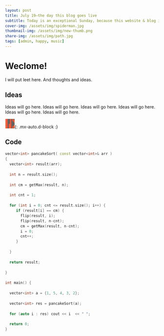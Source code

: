 ```yaml
---
layout: post
title: July 19—the day this blog goes live
subtitle: Today is an exceptional Sunday, because this website & blog is now live
cover-img: /assets/img/spiderman.jpg
thumbnail-img: /assets/img/new-thumb.png
share-img: /assets/img/path.jpg
tags: [admin, happy, music]
---
```


# Weclome! 
I will put leet here. And thoughts and ideas.

## Ideas
Ideas will go here.
Ideas will go here.
Ideas will go here.
Ideas will go here.
Ideas will go here.
Ideas will go here.

![Crepe](_post_images/30362574.png){: .mx-auto.d-block :}

## Code 
```cpp
vector<int> pancakeSort( const vector<int>& arr ) 
{
  vector<int> result(arr);
  
  int n = result.size();
  
  int cm = getMax(result, n);
  
  int cnt = 1;
  
  for (int i = 0; cnt <= result.size(); i++) {
     if (result[i] == cm) {
       flip(result, i);
       flip(result, n-cnt);
       cm = getMax(result, n-cnt);
       i = 0;
       cnt++;
     }
      
  }
  
  return result;
  
}

int main() {
  
  vector<int> a = {1, 5, 4, 3, 2};
  
  vector<int> res = pancakeSort(a);
  
  for (auto i : res) cout << i  << " ";
  
  return 0;
}
```
